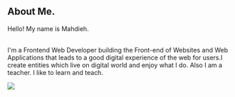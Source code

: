 ## About Me.

<p style=" " >Hello! My name is Mahdieh.
  
<br /> I'm a Frontend Web Developer building the Front-end of Websites and Web Applications that leads to a good digital
experience of the web for users.I create entities which live on
digital world and enjoy what I do. Also I am a teacher. I like to learn and teach.</p>

<a  title="Download Resume" href='resume/MahdiehHonarzadehResume-v2' target="_blank" rel="noreferrer" >
         <img src="https://custom-icon-badges.demolab.com/badge/-Download CV-01796f?style=for-the-badge&logo=download&logoColor=white"/>
</a>



